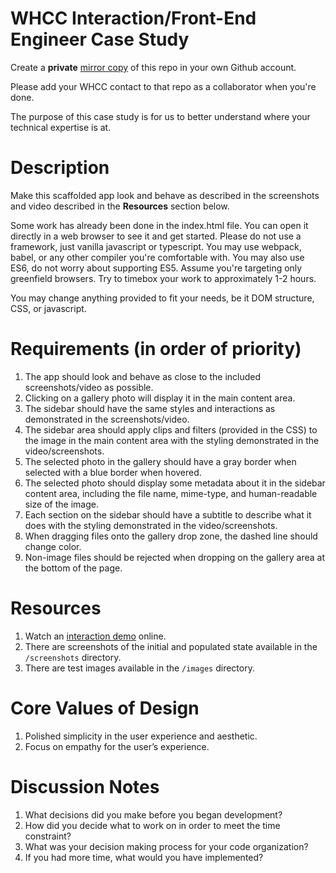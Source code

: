 # WHCC Interaction/Front-End Engineer Case Study
Create a **private** [mirror copy](https://docs.github.com/en/github/creating-cloning-and-archiving-repositories/duplicating-a-repository#mirroring-a-repository) of this repo in your own Github account.

Please add your WHCC contact to that repo as a collaborator when you're done.

The purpose of this case study is for us to better understand where your technical expertise is at.

# Description
Make this scaffolded app look and behave as described in the screenshots and video described in the **Resources** section below.

Some work has already been done in the index.html file. You can open it directly in a web browser to see it and get started.
Please do not use a framework, just vanilla javascript or typescript.
You may use webpack, babel, or any other compiler you're comfortable with.
You may also use ES6, do not worry about supporting ES5. Assume you're targeting only greenfield browsers.
Try to timebox your work to approximately 1-2 hours.

You may change anything provided to fit your needs, be it DOM structure, CSS, or javascript.

# Requirements (in order of priority)
1. The app should look and behave as close to the included screenshots/video as possible.
1. Clicking on a gallery photo will display it in the main content area. 
1. The sidebar should have the same styles and interactions as demonstrated in the screenshots/video.
1. The sidebar area should apply clips and filters (provided in the CSS) to the image in the main content area with the styling demonstrated in the video/screenshots.
1. The selected photo in the gallery should have a gray border when selected with a blue border when hovered.
1. The selected photo should display some metadata about it in the sidebar content area, including the file name, mime-type, and human-readable size of the image.
1. Each section on the sidebar should have a subtitle to describe what it does with the styling demonstrated in the video/screenshots.
1. When dragging files onto the gallery drop zone, the dashed line should change color.
1. Non-image files should be rejected when dropping on the gallery area at the bottom of the page.

# Resources
1. Watch an [interaction demo](https://www.loom.com/share/3d399d1bb85c4869aea30df23aaaa7cf) online.
1. There are screenshots of the initial and populated state available in the `/screenshots` directory.
1. There are test images available in the `/images` directory.

# Core Values of Design
1. Polished simplicity in the user experience and aesthetic.
1. Focus on empathy for the user’s experience.

# Discussion Notes
1. What decisions did you make before you began development?
1. How did you decide what to work on in order to meet the time constraint?
1. What was your decision making process for your code organization?
1. If you had more time, what would you have implemented?
